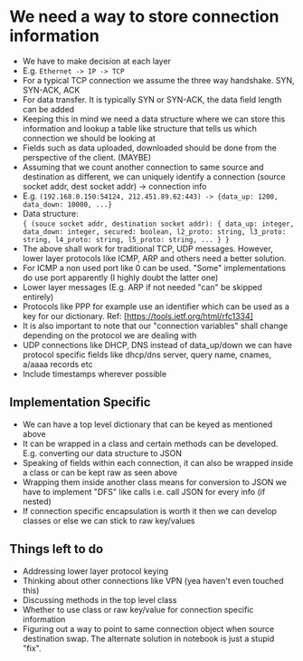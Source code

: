# We need a way to store connection information
* We have to make decision at each layer
* E.g. `Ethernet -> IP -> TCP`
* For a typical TCP connection we assume the three way handshake. SYN, SYN-ACK, ACK
* For data transfer. It is typically SYN or SYN-ACK, the data field length can be added
* Keeping this in mind we need a data structure where we can store this information and lookup a table like structure that tells us which connection we should be looking at
* Fields such as data uploaded, downloaded should be done from the perspective of the client. (MAYBE)
* Assuming that we count another connection to same source and destination as different, we can uniquely identify a connection (source socket addr, dest socket addr) -> connection info
* E.g. `(192.168.0.150:54124, 212.451.89.62:443) -> {data_up: 1200, data_down: 10000, ...}`
* Data structure:\
`
{
    (souce socket addr, destination socket addr): {
        data_up: integer,
        data_down: integer,
        secured: boolean,
        l2_proto: string,
        l3_proto: string,
        l4_proto: string,
        l5_proto: string,
        ...
    }
}
`
* The above shall work for traditional TCP, UDP messages. However, lower layer protocols like ICMP, ARP and others need a better solution.
* For ICMP a non used port like 0 can be used. "Some" implementations do use port apparently (I highly doubt the latter one)
* Lower layer messages (E.g. ARP if not needed "can" be skipped entirely)
* Protocols like PPP for example use an identifier which can be used as a key for our dictionary. Ref: [https://tools.ietf.org/html/rfc1334]
* It is also important to note that our "connection variables" shall change depending on the protocol we are dealing with
* UDP connections like DHCP, DNS instead of data_up/down we can have protocol specific fields like dhcp/dns server, query name, cnames, a/aaaa records etc
* Include timestamps wherever possible

## Implementation Specific
* We can have a top level dictionary that can be keyed as mentioned above
* It can be wrapped in a class and certain methods can be developed. E.g. converting our data structure to JSON
* Speaking of fields within each connection, it can also be wrapped inside a class or can be kept raw as seen above
* Wrapping them inside another class means for conversion to JSON we have to implement "DFS" like calls i.e. call JSON for every info (if nested)
* If connection specific encapsulation is worth it then we can develop classes or else we can stick to raw key/values

## Things left to do
* Addressing lower layer protocol keying
* Thinking about other connections like VPN (yea haven't even touched this)
* Discussing methods in the top level class
* Whether to use class or raw key/value for connection specific information
* Figuring out a way to point to same connection object when source destination swap. The alternate solution in notebook is just a stupid "fix".
